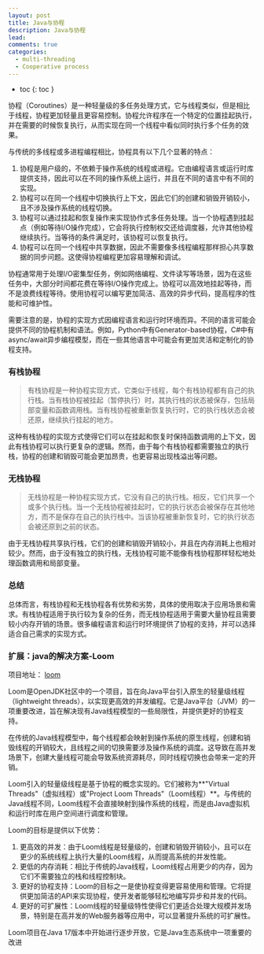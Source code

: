 ```yaml
---
layout: post
title: Java与协程
description: Java与协程
lead:
comments: true
categories:
  - multi-threading
  - Cooperative process
---
```


- toc
{: toc }

协程（Coroutines）是一种轻量级的多任务处理方式，它与线程类似，但是相比于线程，协程更加轻量且更容易控制。协程允许程序在一个特定的位置挂起执行，并在需要的时候恢复执行，从而实现在同一个线程中看似同时执行多个任务的效果。

与传统的多线程或多进程编程相比，协程具有以下几个显著的特点：

1. 协程是用户级的，不依赖于操作系统的线程或进程。它由编程语言或运行时库提供支持，因此可以在不同的操作系统上运行，并且在不同的语言中有不同的实现。
2. 协程可以在同一个线程中切换执行上下文，因此它们的创建和销毁开销较小，且不涉及操作系统的线程切换。
3. 协程可以通过挂起和恢复操作来实现协作式多任务处理。当一个协程遇到挂起点（例如等待I/O操作完成），它会将执行控制权交还给调度器，允许其他协程继续执行。当等待的条件满足时，该协程可以恢复执行。
4. 协程可以在同一个线程中共享数据，因此不需要像多线程编程那样担心共享数据的同步问题。这使得协程编程更加容易理解和调试。

协程通常用于处理I/O密集型任务，例如网络编程、文件读写等场景，因为在这些任务中，大部分时间都花费在等待I/O操作完成上。协程可以高效地挂起等待，而不是浪费线程等待。使用协程可以编写更加简洁、高效的异步代码，提高程序的性能和可维护性。

需要注意的是，协程的实现方式因编程语言和运行时环境而异。不同的语言可能会提供不同的协程机制和语法。例如，Python中有Generator-based协程，C#中有async/await异步编程模型，而在一些其他语言中可能会有更加灵活和定制化的协程支持。

### 有栈协程

> 有栈协程是一种协程实现方式，它类似于线程，每个有栈协程都有自己的执行栈。当有栈协程被挂起（暂停执行）时，其执行栈的状态被保存，包括局部变量和函数调用栈。当有栈协程被重新恢复执行时，它的执行栈状态会被还原，继续执行挂起的地方。

这种有栈协程的实现方式使得它们可以在挂起和恢复时保持函数调用的上下文，因此有栈协程可以执行更复杂的逻辑。然而，由于每个有栈协程都需要独立的执行栈，协程的创建和销毁可能会更加昂贵，也更容易出现栈溢出等问题。

### 无栈协程

> 无栈协程是一种协程实现方式，它没有自己的执行栈。相反，它们共享一个或多个执行栈。当一个无栈协程被挂起时，它的执行状态会被保存在其他地方，而不是保存在自己的执行栈中。当该协程被重新恢复时，它的执行状态会被还原到之前的状态。

由于无栈协程共享执行栈，它们的创建和销毁开销较小，并且在内存消耗上也相对较少。然而，由于没有独立的执行栈，无栈协程可能不能像有栈协程那样轻松地处理函数调用和局部变量。

### 总结

总体而言，有栈协程和无栈协程各有优势和劣势，具体的使用取决于应用场景和需求。有栈协程适用于执行较为复杂的任务，而无栈协程适用于需要大量协程且需要较小内存开销的场景。很多编程语言和运行时环境提供了协程的支持，并可以选择适合自己需求的实现方式。

### 扩展：java的解决方案-Loom

项目地址： [loom](https://github.com/openjdk/loom)

Loom是OpenJDK社区中的一个项目，旨在向Java平台引入原生的轻量级线程（lightweight threads），以实现更高效的并发编程。它是Java平台（JVM）的一项重要改进，旨在解决现有Java线程模型的一些局限性，并提供更好的协程支持。

在传统的Java线程模型中，每个线程都会映射到操作系统的原生线程，创建和销毁线程的开销较大，且线程之间的切换需要涉及操作系统的调度。这导致在高并发场景下，创建大量线程可能会导致系统资源耗尽，同时线程切换也会带来一定的开销。

Loom引入的轻量级线程是基于协程的概念实现的。它们被称为**"Virtual Threads"（虚拟线程）或"Project Loom Threads"（Loom线程）**。与传统的Java线程不同，Loom线程不会直接映射到操作系统的线程，而是由Java虚拟机和运行时库在用户空间进行调度和管理。

Loom的目标是提供以下优势：

1. 更高效的并发：由于Loom线程是轻量级的，创建和销毁开销较小，且可以在更少的系统线程上执行大量的Loom线程，从而提高系统的并发性能。
2. 更低的内存消耗：相比于传统的Java线程，Loom线程占用更少的内存，因为它们不需要独立的栈和线程控制块。
3. 更好的协程支持：Loom的目标之一是使协程变得更容易使用和管理。它将提供更加简洁的API来实现协程，使开发者能够轻松地编写异步和并发的代码。
4. 更好的可扩展性：Loom线程的轻量级特性使得它们更适合处理大规模并发场景，特别是在高并发的Web服务器等应用中，可以显著提升系统的可扩展性。

Loom项目在Java 17版本中开始进行逐步开放，它是Java生态系统中一项重要的改进

